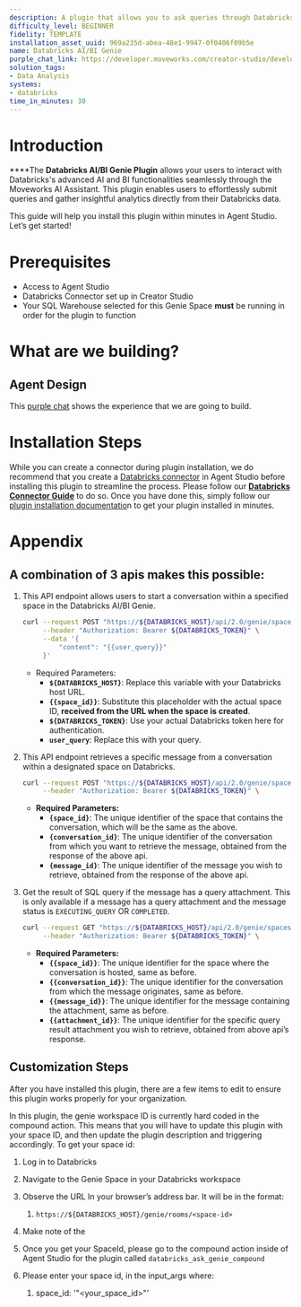 ```yaml
---
description: A plugin that allows you to ask queries through Databricks's AI/BI Genie.
difficulty_level: BEGINNER
fidelity: TEMPLATE
installation_asset_uuid: 969a235d-abea-48e1-9947-0f0406f09b5e
name: Databricks AI/BI Genie
purple_chat_link: https://developer.moveworks.com/creator-studio/developer-tools/purple-chat?conversation=%7B%22startTimestamp%22%3A%2211%3A43+AM%22%2C%22messages%22%3A%5B%7B%22role%22%3A%22user%22%2C%22parts%22%3A%5B%7B%22richText%22%3A%22%3Cp%3EWho+are+the+top+5+sales+reps+in+terms+of%3A%3C%2Fp%3E%5Cn%3Cul%3E%5Cn++%3Cli%3EOpportunities+Created%3C%2Fli%3E%5Cn++%3Cli%3EOrders+Closed%3C%2Fli%3E%5Cn++%3Cli%3ERevenue+Generated%3Cbr%3E%5Cn%3C%2Fli%3E%5Cn%3C%2Ful%3E%22%7D%5D%7D%2C%7B%22role%22%3A%22assistant%22%2C%22parts%22%3A%5B%7B%22reasoningSteps%22%3A%5B%7B%22status%22%3A%22success%22%2C%22richText%22%3A%22%3Cp%3ECalling+Databricks+Genie+Plugin%3C%2Fp%3E%22%7D%2C%7B%22status%22%3A%22success%22%2C%22richText%22%3A%22%3Cp%3EDatabricks+is+generating+SQL+query%3C%2Fp%3E%22%7D%2C%7B%22status%22%3A%22success%22%2C%22richText%22%3A%22%3Cp%3EReturning+result+from+Databricks%3C%2Fp%3E%22%7D%5D%7D%2C%7B%22richText%22%3A%22%3Cp%3EHere+are+the+top+5+sales+reps%3A%3C%2Fp%3E%5Cn%3Col%3E%5Cn++%3Cli%3E%3Cstrong%3EJohn+Smith%3C%2Fstrong%3E%5Cn++++%3Col%3E%5Cn++++++%3Cli%3E45+Opportunities+Created%3C%2Fli%3E%5Cn++++++%3Cli%3E1%2C571+Orders+Closed%3C%2Fli%3E%5Cn++++++%3Cli%3E%24310%2C320+Revenue+Generated%3C%2Fli%3E%5Cn++++%3C%2Fol%3E%5Cn++%3C%2Fli%3E%5Cn++%3Cli%3E%3Cstrong%3ERavi+Jain%3C%2Fstrong%3E%5Cn++++%3Col%3E%5Cn++++++%3Cli%3E48+Opportunities+Created%3C%2Fli%3E%5Cn++++++%3Cli%3E1%2C441+Orders+Closed%3C%2Fli%3E%5Cn++++++%3Cli%3E%24209%2C320+Revenue+Generated%3C%2Fli%3E%5Cn++++%3C%2Fol%3E%5Cn++%3C%2Fli%3E%5Cn++%3Cli%3E%3Cstrong%3ELeslie+Brown%3C%2Fstrong%3E%5Cn++++%3Col%3E%5Cn++++++%3Cli%3E22+Opportunities+Created%3C%2Fli%3E%5Cn++++++%3Cli%3E822+Orders+Closed%3C%2Fli%3E%5Cn++++++%3Cli%3E%24180%2C201+Revenue+Generated%3C%2Fli%3E%5Cn++++%3C%2Fol%3E%5Cn++%3C%2Fli%3E%5Cn++%3Cli%3E%3Cstrong%3EHarry+Jones%3C%2Fstrong%3E%5Cn++++%3Col%3E%5Cn++++++%3Cli%3E28+Opportunities+Created%3C%2Fli%3E%5Cn++++++%3Cli%3E782+Orders+Closed%3C%2Fli%3E%5Cn++++++%3Cli%3E%24165%2C159+Revenue+Generated%3C%2Fli%3E%5Cn++++%3C%2Fol%3E%5Cn++%3C%2Fli%3E%5Cn++%3Cli%3E%3Cstrong%3EEmily+Chen%3C%2Fstrong%3E%5Cn++++%3Col%3E%5Cn++++++%3Cli%3E13+Opportunities+Created%3C%2Fli%3E%5Cn++++++%3Cli%3E421+Orders+Closed%3C%2Fli%3E%5Cn++++++%3Cli%3E%2449%2C601+Revenue+Generated%3C%2Fli%3E%5Cn++++%3C%2Fol%3E%5Cn++%3C%2Fli%3E%5Cn%3C%2Fol%3E%22%7D%2C%7B%22citations%22%3A%5B%7B%22connectorName%22%3A%22databricks%22%2C%22citationTitle%22%3A%22Genie+Conversation%22%7D%5D%7D%5D%7D%5D%7D
solution_tags:
- Data Analysis
systems:
- databricks
time_in_minutes: 30
---
```


# **Introduction**

****The **Databricks AI/BI Genie Plugin** allows your users to interact with Databricks's advanced AI and BI functionalities seamlessly through the Moveworks AI Assistant. This plugin enables users to effortlessly submit queries and gather insightful analytics directly from their Databricks data.

This guide will help you install this plugin within minutes in Agent Studio. Let’s get started!

# Prerequisites

- Access to Agent Studio
- Databricks Connector set up in Creator Studio
- Your SQL Warehouse selected for this Genie Space **must** be running in order for the plugin to function

# **What are we building?**

## **Agent Design**

This [purple chat](https://developer.moveworks.com/creator-studio/developer-tools/purple-chat?conversation=%7B%22startTimestamp%22%3A%2211%3A43+AM%22%2C%22messages%22%3A%5B%7B%22role%22%3A%22user%22%2C%22parts%22%3A%5B%7B%22richText%22%3A%22%3Cp%3EWho+are+the+top+5+sales+reps+in+terms+of%3A%3C%2Fp%3E%5Cn%3Cul%3E%5Cn++%3Cli%3EOpportunities+Created%3C%2Fli%3E%5Cn++%3Cli%3EOrders+Closed%3C%2Fli%3E%5Cn++%3Cli%3ERevenue+Generated%3Cbr%3E%5Cn%3C%2Fli%3E%5Cn%3C%2Ful%3E%22%7D%5D%7D%2C%7B%22role%22%3A%22assistant%22%2C%22parts%22%3A%5B%7B%22reasoningSteps%22%3A%5B%7B%22status%22%3A%22success%22%2C%22richText%22%3A%22%3Cp%3ECalling+Databricks+Genie+Plugin%3C%2Fp%3E%22%7D%2C%7B%22status%22%3A%22success%22%2C%22richText%22%3A%22%3Cp%3EDatabricks+is+generating+SQL+query%3C%2Fp%3E%22%7D%2C%7B%22status%22%3A%22success%22%2C%22richText%22%3A%22%3Cp%3EReturning+result+from+Databricks%3C%2Fp%3E%22%7D%5D%7D%2C%7B%22richText%22%3A%22%3Cp%3EHere+are+the+top+5+sales+reps%3A%3C%2Fp%3E%5Cn%3Col%3E%5Cn++%3Cli%3E%3Cstrong%3EJohn+Smith%3C%2Fstrong%3E%5Cn++++%3Col%3E%5Cn++++++%3Cli%3E45+Opportunities+Created%3C%2Fli%3E%5Cn++++++%3Cli%3E1%2C571+Orders+Closed%3C%2Fli%3E%5Cn++++++%3Cli%3E%24310%2C320+Revenue+Generated%3C%2Fli%3E%5Cn++++%3C%2Fol%3E%5Cn++%3C%2Fli%3E%5Cn++%3Cli%3E%3Cstrong%3ERavi+Jain%3C%2Fstrong%3E%5Cn++++%3Col%3E%5Cn++++++%3Cli%3E48+Opportunities+Created%3C%2Fli%3E%5Cn++++++%3Cli%3E1%2C441+Orders+Closed%3C%2Fli%3E%5Cn++++++%3Cli%3E%24209%2C320+Revenue+Generated%3C%2Fli%3E%5Cn++++%3C%2Fol%3E%5Cn++%3C%2Fli%3E%5Cn++%3Cli%3E%3Cstrong%3ELeslie+Brown%3C%2Fstrong%3E%5Cn++++%3Col%3E%5Cn++++++%3Cli%3E22+Opportunities+Created%3C%2Fli%3E%5Cn++++++%3Cli%3E822+Orders+Closed%3C%2Fli%3E%5Cn++++++%3Cli%3E%24180%2C201+Revenue+Generated%3C%2Fli%3E%5Cn++++%3C%2Fol%3E%5Cn++%3C%2Fli%3E%5Cn++%3Cli%3E%3Cstrong%3EHarry+Jones%3C%2Fstrong%3E%5Cn++++%3Col%3E%5Cn++++++%3Cli%3E28+Opportunities+Created%3C%2Fli%3E%5Cn++++++%3Cli%3E782+Orders+Closed%3C%2Fli%3E%5Cn++++++%3Cli%3E%24165%2C159+Revenue+Generated%3C%2Fli%3E%5Cn++++%3C%2Fol%3E%5Cn++%3C%2Fli%3E%5Cn++%3Cli%3E%3Cstrong%3EEmily+Chen%3C%2Fstrong%3E%5Cn++++%3Col%3E%5Cn++++++%3Cli%3E13+Opportunities+Created%3C%2Fli%3E%5Cn++++++%3Cli%3E421+Orders+Closed%3C%2Fli%3E%5Cn++++++%3Cli%3E%2449%2C601+Revenue+Generated%3C%2Fli%3E%5Cn++++%3C%2Fol%3E%5Cn++%3C%2Fli%3E%5Cn%3C%2Fol%3E%22%7D%2C%7B%22citations%22%3A%5B%7B%22connectorName%22%3A%22databricks%22%2C%22citationTitle%22%3A%22Genie+Conversation%22%7D%5D%7D%5D%7D%5D%7D) shows the experience that we are going to build.

# **Installation Steps**

While you can create a connector during plugin installation, we do recommend that you create a [Databricks connector](https://developer.moveworks.com/marketplace/package?id=databricks&hist=home%2Cbrws) in Agent Studio before installing this plugin to streamline the process. Please follow our [**Databricks Connector Guide**](https://developer.moveworks.com/marketplace/package?id=databricks&hist=home%2Cbrws) to do so. Once you have done this, simply follow our [plugin installation documentatio](https://help.moveworks.com/docs/ai-agent-marketplace-installation)n to get your plugin installed in minutes.

# Appendix

## A combination of 3 apis makes this possible:

1. This API endpoint allows users to start a conversation within a specified space in the Databricks AI/BI Genie.
    
    ```bash
    curl --request POST "https://${DATABRICKS_HOST}/api/2.0/genie/spaces/{{space_id}}/start-conversation" \
         --header "Authorization: Bearer ${DATABRICKS_TOKEN}" \
         --data '{
             "content": "{{user_query}}"
         }'
    ```
    
    - Required Parameters:
        - **`${DATABRICKS_HOST}`**: Replace this variable with your Databricks host URL.
        - **`{{space_id}}`**: Substitute this placeholder with the actual space ID, **received from the URL when the space is created**.
        - **`${DATABRICKS_TOKEN}`**: Use your actual Databricks token here for authentication.
        - **`user_query`**: Replace this with your query.
        
2. This API endpoint retrieves a specific message from a conversation within a designated space on Databricks.
    
    ```bash
    curl --request POST "https://${DATABRICKS_HOST}/api/2.0/genie/spaces/{space_id}/conversations/{conversation_id}/messages/{message_id}" \
         --header "Authorization: Bearer ${DATABRICKS_TOKEN}" \
    ```
    
    - **Required Parameters:**
        - **`{space_id}`**: The unique identifier of the space that contains the conversation, which will be the same as the above.
        - **`{conversation_id}`**: The unique identifier of the conversation from which you want to retrieve the message, obtained from the response of the above api.
        - **`{message_id}`**: The unique identifier of the message you wish to retrieve, obtained from the response of the above api.
        
3. Get the result of SQL query if the message has a query attachment. This is only available if a message has a query attachment and the message status is `EXECUTING_QUERY` OR `COMPLETED`.
    
    ```bash
    curl --request GET "https://${DATABRICKS_HOST}/api/2.0/genie/spaces/{{space_id}}/conversations/{{conversation_id}}/messages/{{message_id}}/attachments/{{attachment_id}}/query-result" \
         --header "Authorization: Bearer ${DATABRICKS_TOKEN}" \
    ```
    
    - **Required Parameters:**
        - **`{{space_id}}`**: The unique identifier for the space where the conversation is hosted, same as before.
        - **`{{conversation_id}}`**: The unique identifier for the conversation from which the message originates, same as before.
        - **`{{message_id}}`**: The unique identifier for the message containing the attachment, same as before.
        - **`{{attachment_id}}`**: The unique identifier for the specific query result attachment you wish to retrieve, obtained from above api’s response.


## Customization Steps

After you have installed this plugin, there are a few items to edit to ensure this plugin works properly for your organization. 

In this plugin, the genie workspace ID is currently hard coded in the compound action. This means that you will have to update this plugin with your space ID, and then update the plugin description and triggering accordingly. To get your space id:

1. Log in to Databricks
2. Navigate to the Genie Space in your Databricks workspace
3. Observe the URL In your browser’s address bar. It will be in the format:
    1. `https://${DATABRICKS_HOST}/genie/rooms/<space-id>`
4. Make note of the <space-id>

1. Once you get your SpaceId, please go to the compound action inside of Agent Studio for the plugin called `databricks_ask_genie_compound`
2. Please enter your space id, in the input_args where:
    1.  space_id: '"<your_space_id>"’